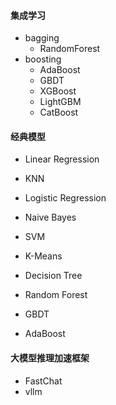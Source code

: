 #### 集成学习

- bagging
  - RandomForest
- boosting
  - AdaBoost
  - GBDT
  - XGBoost
  - LightGBM
  - CatBoost

#### 经典模型

- Linear Regression

- KNN

- Logistic Regression

- Naive Bayes

- SVM

- K-Means

- Decision Tree

- Random Forest

- GBDT 

- AdaBoost


#### 大模型推理加速框架

- FastChat
- vllm



